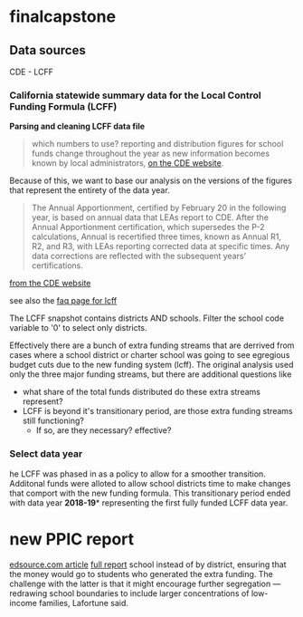 # finalcapstone

## Data sources

CDE - LCFF

### California statewide summary data for the Local Control Funding Formula (LCFF)
**Parsing and cleaning LCFF data file** 
 > which numbers to use?
reporting and distribution figures for school funds change throughout the year as new information becomes known by local administrators, [on the CDE website](https://www.cde.ca.gov/fg/aa/pa/).

Because of this, we want to base our analysis on the versions of the figures that represent the entirety of the data year.

>The Annual Apportionment, certified by February 20 in the following year, is based on annual data that LEAs report to CDE. After the Annual Apportionment certification, which supersedes the P-2 calculations, Annual is recertified three times, known as Annual R1, R2, and R3, with LEAs reporting corrected data at specific times. Any data corrections are reflected with the subsequent years’ certifications.


[from the CDE website](https://www.cde.ca.gov/fg/aa/pa/)

see also the [faq page for lcff](https://www.cde.ca.gov/fg/aa/lc/lcfffaq.asp)

The LCFF snapshot contains districts AND schools. Filter the school code variable to '0' to select only districts. 

Effectively there are a bunch of extra funding streams that are derrived from cases where a school district or charter school was going to see egregious budget cuts due to the new funding system (lcff). The original analysis used only the three major funding streams, but there are additional questions like 
    
- what share of the total funds distributed do these extra streams represent? 
- LCFF is beyond it's transitionary period, are those extra funding streams still functioning? 
    - If so, are they necessary? effective? 
    
### Select data year

he LCFF was phased in as a policy to allow for a smoother transition. Additonal funds were alloted to allow school districts time to make changes that comport with the new funding formula. This transitionary period ended with data year **2018-19*** representing the first fully funded LCFF data year. 


# new PPIC report
[edsource.com article](https://edsource.org/2021/nearly-half-of-money-for-high-needs-students-not-getting-to-their-schools-analysis-finds/662405)
[full report](https://edsource.org/2021/nearly-half-of-money-for-high-needs-students-not-getting-to-their-schools-analysis-finds/662405)
school instead of by district, ensuring that the money would go to students who generated the extra funding. The challenge with the latter is that it might encourage further segregation — redrawing school boundaries to include larger concentrations of low-income families, Lafortune said.
